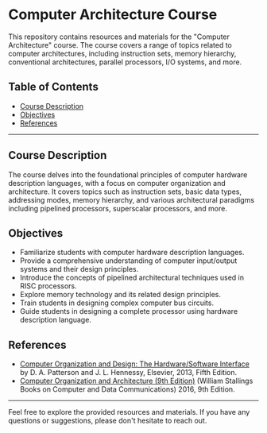 # Computer Architecture Course

This repository contains resources and materials for the "Computer Architecture" course. The course covers a range of topics related to computer architectures, including instruction sets, memory hierarchy, conventional architectures, parallel processors, I/O systems, and more.

## Table of Contents

- [Course Description](#course-description)
- [Objectives](#objectives)
- [References](#references)

---

## Course Description

The course delves into the foundational principles of computer hardware description languages, with a focus on computer organization and architecture. It covers topics such as instruction sets, basic data types, addressing modes, memory hierarchy, and various architectural paradigms including pipelined processors, superscalar processors, and more.

## Objectives

- Familiarize students with computer hardware description languages.
- Provide a comprehensive understanding of computer input/output systems and their design principles.
- Introduce the concepts of pipelined architectural techniques used in RISC processors.
- Explore memory technology and its related design principles.
- Train students in designing complex computer bus circuits.
- Guide students in designing a complete processor using hardware description language.

## References

- [Computer Organization and Design: The Hardware/Software Interface](https://www.elsevier.com/books/computer-organization-and-design/patterson/978-0-12-407726-3) by D. A. Patterson and J. L. Hennessy, Elsevier, 2013, Fifth Edition.
- [Computer Organization and Architecture (9th Edition)](https://www.amazon.com/Computer-Organization-Architecture-William-Stallings/dp/013293633X) (William Stallings Books on Computer and Data Communications) 2016, 9th Edition.

---

Feel free to explore the provided resources and materials. If you have any questions or suggestions, please don't hesitate to reach out.
